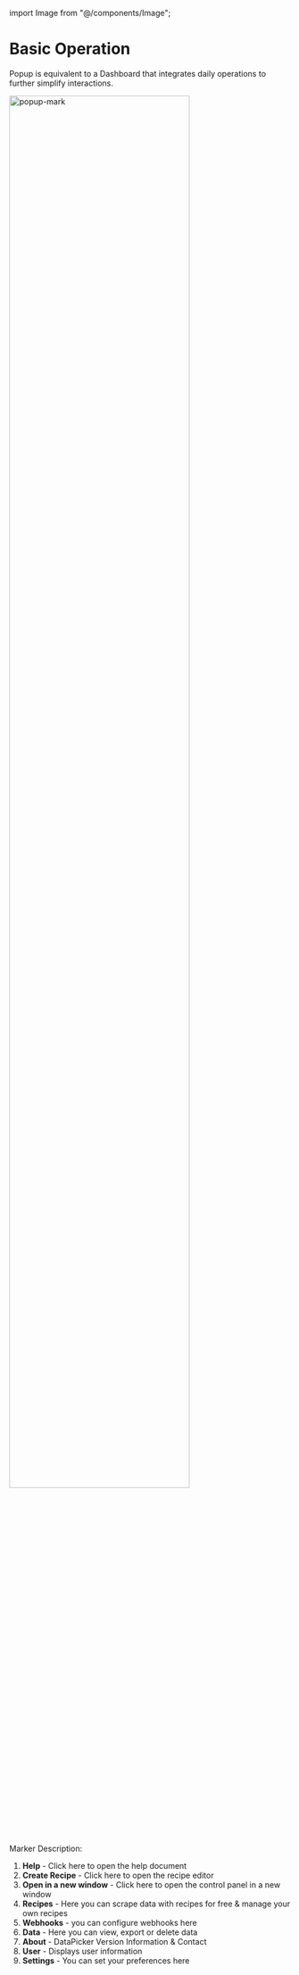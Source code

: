 import Image from "@/components/Image";

# Basic Operation

Popup is equivalent to a Dashboard that integrates daily operations to further simplify interactions.

<Image src="/screenshots/popup.png" width="80%" height="auto" alt="popup-mark" />

Marker Description:

1. **Help** - Click here to open the help document
2. **Create Recipe** - Click here to open the recipe editor
3. **Open in a new window** - Click here to open the control panel in a new window
4. **Recipes** - Here you can scrape data with recipes for free & manage your own recipes
5. **Webhooks** - you can configure webhooks here
6. **Data** - Here you can view, export or delete data
7. **About** - DataPicker Version Information & Contact
8. **User** - Displays user information
9. **Settings** - You can set your preferences here
